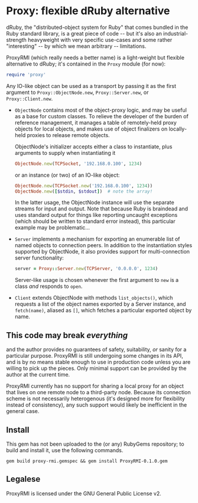 # Proxy: flexible dRuby alternative

dRuby, the "distributed-object system for Ruby" that comes bundled in the Ruby
standard library, is a great piece of code -- but it's also an
industrial-strength heavyweight with very specific use-cases and some rather
"interesting" -- by which we mean arbitrary -- limitations.

ProxyRMI (which really needs a better name) is a light-weight but flexible
alternative to dRuby; it's contained in the `Proxy` module (for now):

```ruby
require 'proxy'
```

Any IO-like object can be used as a transport by passing it as the first
argument to `Proxy::ObjectNode.new`, `Proxy::Server.new`, or
`Proxy::Client.new`.

  * `ObjectNode` contains most of the object-proxy logic, and may be useful as
    a base for custom classes.  To relieve the developer of the burden of
    reference management, it manages a table of remotely-held proxy objects for
    local objects, and makes use of object finalizers on locally-held proxies
    to release remote objects.

    ObjectNode's initializer accepts either a class to instantiate, plus
    arguments to supply when instantiating it

    ```ruby
    ObjectNode.new(TCPSocket, '192.168.0.100', 1234)
    ```

    or an instance (or two) of an IO-like object:

    ```ruby
    ObjectNode.new(TCPSocket.new('192.168.0.100', 1234))
    ObjectNode.new([$stdin, $stdout])  # note the array!
    ```

    In the latter usage, the ObjectNode instance will use the separate streams
    for input and output.  Note that because Ruby is braindead and uses
    standard output for things like reporting uncaught exceptions (which should
    be written to standard error instead), this particular example may be
    problematic...

  * `Server` implements a mechanism for exporting an enumerable list of named
    objects to connection peers.  In addition to the instantiation styles
    supported by ObjectNode, it also provides support for multi-connection
    server functionality:

    ```ruby
    server = Proxy::Server.new(TCPServer, '0.0.0.0', 1234)
    ```

    Server-like usage is chosen whenever the first argument to `new` is a class
    _and_ responds to `open`.

  * `Client` extends ObjectNode with methods `list_objects()`, which requests a
    list of the object names exported by a Server instance, and `fetch(name)`,
    aliased as `[]`, which fetches a particular exported object by name.


## This code may break _everything_
and the author provides no guarantees of safety, suitability, _or_ sanity for a
particular purpose.  ProxyRMI is still undergoing some changes in its API, and
is by no means stable enough to use in production code unless you are willing
to pick up the pieces.  Only minimal support can be provided by the author at
the current time.

ProxyRMI currently has no support for sharing a local proxy for an object that
lives on one remote node to a third-party node.  Because its connection scheme
is not necessarily heterogenous (it's designed more for flexibility instead of
consistency), any such support would likely be inefficient in the general case.


## Install
This gem has not been uploaded to the (or any) RubyGems repository; to build
and install it, use the following commands.

```shell
gem build proxy-rmi.gemspec && gem install ProxyRMI-0.1.0.gem
```

## Legalese
ProxyRMI is licensed under the GNU General Public License v2.
